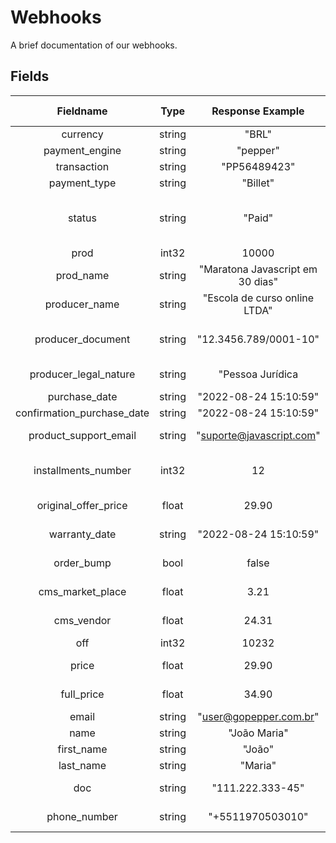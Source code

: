 # Webhooks
A brief documentation of our webhooks.

## Fields

|     Fieldname     |      Type      |       Response Example       | Possibilities or Description |
| :---------------: | :------------: | :--------------------------: | :--------------------------: |
|     currency      |     string     |             "BRL"            |            BRL, USD          |
| payment_engine | string | "pepper" | Constant field |
| transaction | string | "PP56489423" | Transactions Id |
| payment_type | string | "Billet" | Pix, Billet, Card |
| status | string | "Paid" | Created, WaitingPayment, Paid, Refused, Refunded | 
| prod | int32 | 10000 | Product Id |
| prod_name | string | "Maratona Javascript em 30 dias" | Product name |
| producer_name | string | "Escola de curso online LTDA" | Producer name |
| producer_document | string | "12.3456.789/0001-10" | Producer document number |
| producer_legal_nature | string | "Pessoa Jurídica | Pessoa física, Pessoa Jurídica |
| purchase_date | string | "2022-08-24 15:10:59" | Purchase date |
| confirmation_purchase_date | string | "2022-08-24 15:10:59" | Approved date |
| product_support_email | string | "suporte@javascript.com" | Product Support Email |
| installments_number | int32 | 12 | Number of transaction installments |
| original_offer_price | float | 29.90 | Price before taxes |
| warranty_date | string | "2022-08-24 15:10:59" | Warranty deadline |
| order_bump | bool | false | If product is orderbump |
| cms_market_place | float | 3.21 | Platform tax amount |
| cms_vendor | float | 24.31 | Producer amount |
| off | int32 | 10232 | Offer Id |
| price | float | 29.90 | Offer price before taxes |
| full_price | float | 34.90 | Price paid by client |
| email | string | "user@gopepper.com.br" | Client email |
| name | string | "João Maria" | Client full name |
| first_name | string | "João" | Client first name |
| last_name | string | "Maria" | Client last name |
| doc | string | "111.222.333-45" | Client document number |
| phone_number | string | "+5511970503010" | Client phone number |
